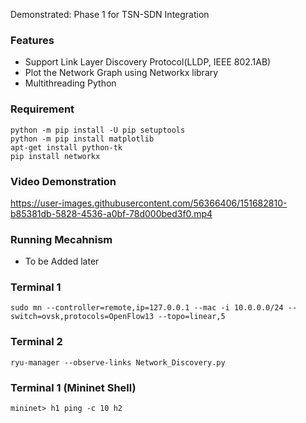 
Demonstrated: Phase 1 for TSN-SDN Integration

### Features

- Support Link Layer Discovery Protocol(LLDP, IEEE 802.1AB)
- Plot the Network Graph using Networkx library
- Multithreading Python

### Requirement
    python -m pip install -U pip setuptools
    python -m pip install matplotlib
    apt-get install python-tk
    pip install networkx
### Video Demonstration



https://user-images.githubusercontent.com/56366406/151682810-b85381db-5828-4536-a0bf-78d000bed3f0.mp4


### Running Mecahnism
- To be Added later

### Terminal 1
    sudo mn --controller=remote,ip=127.0.0.1 --mac -i 10.0.0.0/24 --switch=ovsk,protocols=OpenFlow13 --topo=linear,5
### Terminal 2
    ryu-manager --observe-links Network_Discovery.py 
### Terminal 1 (Mininet Shell)
    mininet> h1 ping -c 10 h2
